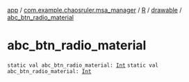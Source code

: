 [app](../../../index.md) / [com.example.chaosruler.msa_manager](../../index.md) / [R](../index.md) / [drawable](index.md) / [abc_btn_radio_material](.)

# abc_btn_radio_material

`static val abc_btn_radio_material: `[`Int`](https://kotlinlang.org/api/latest/jvm/stdlib/kotlin/-int/index.html)
`static val abc_btn_radio_material: `[`Int`](https://kotlinlang.org/api/latest/jvm/stdlib/kotlin/-int/index.html)